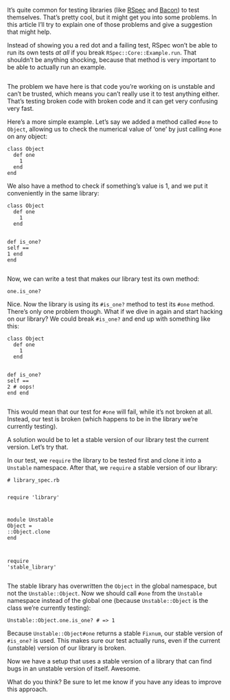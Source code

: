 <p>It&#8217;s quite common for testing libraries (like <a href="https://github.com/rspec">RSpec</a> and <a href="https://github.com/chneukirchen/bacon">Bacon</a>) to test themselves. That&#8217;s pretty cool, but it might get you into some problems. In this article I&#8217;ll try to explain one of those problems and give a suggestion that might help.</p>
<p>Instead of showing you a red dot and a failing test, RSpec won&#8217;t be able to run its own tests <em>at all</em> if you break <code>RSpec::Core::Example.run</code>. That shouldn&#8217;t be anything shocking, because that method is very important to be able to actually run an example.</p>
<p><img src="http://jeffkreeftmeijer.com/images/recursion.png" alt=""></p>
<p>The problem we have here is that code you&#8217;re working on is unstable and can&#8217;t be trusted, which means you can&#8217;t really use it to test anything either. That&#8217;s testing broken code with broken code and it can get very confusing very fast.</p>
<p>Here&#8217;s a more simple example. Let&#8217;s say we added a method called <code>#one</code> to <code>Object</code>, allowing us to check the numerical value of &#8216;one&#8217; by just calling <code>#one</code> on any object:</p>
<div class="highlight">
<pre><code class="ruby"><span class="k">class</span> <span class="nc">Object</span>
  <span class="k">def</span> <span class="nf">one</span>
    <span class="mi">1</span>
  <span class="k">end</span>
<span class="k">end</span>
</code></pre>
</div>
<p>We also have a method to check if something&#8217;s value is 1, and we put it conveniently in the same library:</p>
<div class="highlight">
<pre><code class="ruby"><span class="k">class</span> <span class="nc">Object</span>
  <span class="k">def</span> <span class="nf">one</span>
    <span class="mi">1</span>
  <span class="k">end</span>

  <span class="k">def</span> <span class="nf">is_one?</span>
    <span class="nb">self</span> <span class="o">==</span> <span class="mi">1</span>
  <span class="k">end</span>
<span class="k">end</span>
</code></pre>
</div>
<p>Now, we can write a test that makes our library test its own method:</p>
<div class="highlight">
<pre><code class="ruby"><span class="n">one</span><span class="o">.</span><span class="n">is_one?</span>
</code></pre>
</div>
<p>Nice. Now the library is using its <code>#is_one?</code> method to test its <code>#one</code> method. There&#8217;s only one problem though. What if we dive in again and start hacking on our library? We could break <code>#is_one?</code> and end up with something like this:</p>
<div class="highlight">
<pre><code class="ruby"><span class="k">class</span> <span class="nc">Object</span>
  <span class="k">def</span> <span class="nf">one</span>
    <span class="mi">1</span>
  <span class="k">end</span>

  <span class="k">def</span> <span class="nf">is_one?</span>
    <span class="nb">self</span> <span class="o">==</span> <span class="mi">2</span> <span class="c1"># oops!</span>
  <span class="k">end</span>
<span class="k">end</span>
</code></pre>
</div>
<p>This would mean that our test for <code>#one</code> will fail, while it&#8217;s not broken at all. Instead, our test is broken (which happens to be in the library we&#8217;re currently testing).</p>
<p>A solution would be to let a stable version of our library test the current version. Let&#8217;s try that.</p>
<p>In our test, we <code>require</code> the library to be tested first and clone it into a <code>Unstable</code> namespace. After that, we <code>require</code> a stable version of our library:</p>
<div class="highlight">
<pre><code class="ruby"><span class="c1"># library_spec.rb</span>

<span class="nb">require</span> <span class="s1">'library'</span>

<span class="k">module</span> <span class="nn">Unstable</span>
  <span class="no">Object</span> <span class="o">=</span> <span class="o">::</span><span class="no">Object</span><span class="o">.</span><span class="n">clone</span>
<span class="k">end</span>

<span class="nb">require</span> <span class="s1">'stable_library'</span>
</code></pre>
</div>
<p>The stable library has overwritten the <code>Object</code> in the global namespace, but not the <code>Unstable::Object</code>. Now we should call <code>#one</code> from the <code>Unstable</code> namespace instead of the global one (because <code>Unstable::Object</code> is the class we&#8217;re currently testing):</p>
<div class="highlight">
<pre><code class="ruby"><span class="ss">Unstable</span><span class="p">:</span><span class="ss">:Object</span><span class="o">.</span><span class="n">one</span><span class="o">.</span><span class="n">is_one?</span> <span class="c1"># =&gt; 1</span>
</code></pre>
</div>
<p>Because <code>Unstable::Object#one</code> returns a stable <code>Fixnum</code>, our stable version of <code>#is_one?</code> is used. This makes sure our test actually runs, even if the current (unstable) version of our library is broken.</p>
<p>Now we have a setup that uses a stable version of a library that can find bugs in an unstable version of itself. Awesome.</p>
<p>What do you think? Be sure to let me know if you have any ideas to improve this approach.</p>